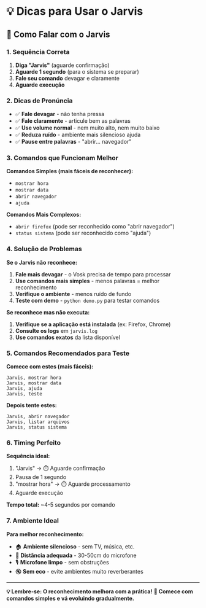 # 💡 Dicas para Usar o Jarvis

## 🎤 Como Falar com o Jarvis

### 1. Sequência Correta
1. **Diga "Jarvis"** (aguarde confirmação)
2. **Aguarde 1 segundo** (para o sistema se preparar)
3. **Fale seu comando** devagar e claramente
4. **Aguarde execução**

### 2. Dicas de Pronúncia
- ✅ **Fale devagar** - não tenha pressa
- ✅ **Fale claramente** - articule bem as palavras
- ✅ **Use volume normal** - nem muito alto, nem muito baixo
- ✅ **Reduza ruído** - ambiente mais silencioso ajuda
- ✅ **Pause entre palavras** - "abrir... navegador"

### 3. Comandos que Funcionam Melhor
**Comandos Simples (mais fáceis de reconhecer):**
- `mostrar hora`
- `mostrar data`
- `abrir navegador`
- `ajuda`

**Comandos Mais Complexos:**
- `abrir firefox` (pode ser reconhecido como "abrir navegador")
- `status sistema` (pode ser reconhecido como "ajuda")

### 4. Solução de Problemas

**Se o Jarvis não reconhece:**
1. **Fale mais devagar** - o Vosk precisa de tempo para processar
2. **Use comandos mais simples** - menos palavras = melhor reconhecimento
3. **Verifique o ambiente** - menos ruído de fundo
4. **Teste com demo** - `python demo.py` para testar comandos

**Se reconhece mas não executa:**
1. **Verifique se a aplicação está instalada** (ex: Firefox, Chrome)
2. **Consulte os logs** em `jarvis.log`
3. **Use comandos exatos** da lista disponível

### 5. Comandos Recomendados para Teste

**Comece com estes (mais fáceis):**
```
Jarvis, mostrar hora
Jarvis, mostrar data  
Jarvis, ajuda
Jarvis, teste
```

**Depois tente estes:**
```
Jarvis, abrir navegador
Jarvis, listar arquivos
Jarvis, status sistema
```

### 6. Timing Perfeito

**Sequência ideal:**
1. "Jarvis" → ⏱️ Aguarde confirmação
2. Pausa de 1 segundo
3. "mostrar hora" → ⏱️ Aguarde processamento
4. Aguarde execução

**Tempo total:** ~4-5 segundos por comando

### 7. Ambiente Ideal

**Para melhor reconhecimento:**
- 🏠 **Ambiente silencioso** - sem TV, música, etc.
- 📍 **Distância adequada** - 30-50cm do microfone
- 🎙️ **Microfone limpo** - sem obstruções
- 🔇 **Sem eco** - evite ambientes muito reverberantes

---

**💡 Lembre-se: O reconhecimento melhora com a prática!**
**🎯 Comece com comandos simples e vá evoluindo gradualmente.**

